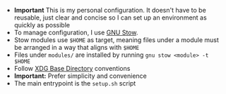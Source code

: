 - **Important** This is my personal configuration. It doesn't have to be reusable, just clear and concise so I can set up an environment as quickly as possible
- To manage configuration, I use [GNU Stow](https://www.gnu.org/software/stow/). 
- Stow modules use `$HOME` as target, meaning files under a module must be arranged in a way that aligns with `$HOME`
- Files under `modules/` are installed by running `gnu stow <module> -t $HOME`
- Follow [XDG Base Directory](https://wiki.archlinux.org/title/XDG_Base_Directory) conventions
- **Important:** Prefer simplicity and convenience
- The main entrypoint is the `setup.sh` script
